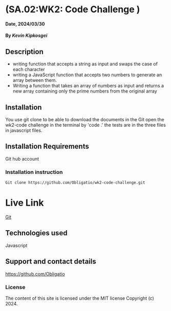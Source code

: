 # (SA.02:WK2: Code Challenge )

#### Date, 2024/03/30

#### By *Kevin Kipkosgei*

## Description
* writing  function that accepts a string as input and swaps the case of each character
* writing a JavaScript function that accepts two numbers to generate an array between them. 
* Writing a function that takes an array of numbers as input and returns a new array containing only the prime numbers from the original array

## Installation
You use git clone to be able to download the documents in the Git
open the wk2-code challenge in the terminal by 'code .'
the tests are in the three files in javascript files.
## Installation Requirements
Git hub account

### Installation instruction
```
Git clone https://github.com/Obligatio/wk2-code-challenge.git

```

# Live Link
[Git](https://github.com/Obligatio/wk2-code-challenge.git)

## Technologies used

Javascript

## Support and contact details
https://github.com/Obligatio

### License
The content of this site is licensed under the MIT license
Copyright (c) 2024.
